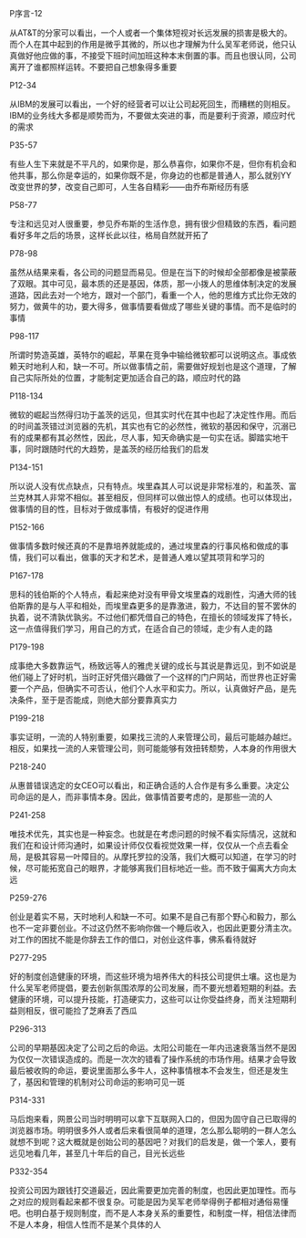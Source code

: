 
P序言-12

从AT&T的分家可以看出，一个人或者一个集体短视对长远发展的损害是极大的。而个人在其中起到的作用是微乎其微的，所以也才理解为什么吴军老师说，他只认真做好他应做的事，不接受下班时间加班这种本末倒置的事。而且也很认同，公司离开了谁都照样运转。不要把自己想象得多重要

P12-34

从IBM的发展可以看出，一个好的经营者可以让公司起死回生，而糟糕的则相反。IBM的业务线大多都是顺势而为，不要做太突进的事，而是要利于资源，顺应时代的需求

P35-57

有些人生下来就是不平凡的，如果你是，那么恭喜你，如果你不是，但你有机会和他共事，那么你是幸运的，如果你既不是，你身边的也都是普通人，那么就别YY改变世界的梦，改变自己即可，人生各自精彩——由乔布斯经历有感

P58-77

专注和远见对人很重要，参见乔布斯的生活作息，拥有很少但精致的东西，看问题看好多年之后的场景，这样长此以往，格局自然就开拓了

P78-98

虽然从结果来看，各公司的问题显而易见。但是在当下的时候却全部都像是被蒙蔽了双眼。其中可见，最本质的还是基因，体质，那一小拨人的思维体制决定的发展道路，因此去对一个地方，跟对一个部门，看重一个人，他的思维方式比你无效的努力，做黄牛的功，要大得多，做事情要看做成了哪些关键的事情。而不是临时的事情

P98-117

所谓时势造英雄，英特尔的崛起，苹果在竞争中输给微软都可以说明这点。事成依赖天时地利人和，缺一不可。所以做事情之前，需要做好规划也是这个道理，了解自己实际所处的位置，才能制定更加适合自己的路，顺应时代的路

P118-134

微软的崛起当然得归功于盖茨的远见，但其实时代在其中也起了决定性作用。而后的时间盖茨错过浏览器的先机，其实也有它的必然性，微软的基因和保守，沉溺已有的成果都有其必然性，因此，尽人事，知天命确实是一句实在话。脚踏实地干事，同时跟随时代的大趋势，是盖茨的经历给我们的启发

P134-151

所以说人没有优点缺点，只有特点。埃里森其人可以说是非常标准的，和盖茨、富兰克林其人非常不相似。甚至相反，但同样可以做出惊人的成绩。也可以体现出，做事情的目的性，目标对于做成事情，有极好的促进作用

P152-166

做事情多数时候还真的不是靠培养就能成的，通过埃里森的行事风格和做成的事情，我们可以看出，做事的天才和艺术，是普通人难以望其项背和学习的

P167-178

思科的钱伯斯的个人特点，看起来绝对没有甲骨文埃里森的戏剧性，沟通大师的钱伯斯靠的是与人平和相处，而埃里森更多的是靠激进，毅力，不达目的誓不罢休的执着，说不清孰优孰劣。不过他们都凭借自己的特色，在擅长的领域发挥了特长，这一点值得我们学习，用自己的方式，在适合自己的领域，走少有人走的路

P179-198

成事绝大多数靠运气，杨致远等人的雅虎关键的成长与其说是靠远见，到不如说是他们碰上了好时机，当时正好凭借兴趣做了一个这样的门户网站，而世界也正好需要一个产品，但确实不可否认，他们个人水平和实力。所以，认真做好产品，是先决条件，至于是否能成，则绝大部分要靠真实力

P199-218

事实证明，一流的人特别重要，如果找三流的人来管理公司，最后可能越办越烂。相反，如果找一流的人来管理公司，则可能能够有效扭转颓势，人本身的作用很大

P218-240

从惠普错误选定的女CEO可以看出，和正确合适的人合作是有多么重要。决定公司命运的是人，而非事情本身。因此，做事情首要考虑的，是那些一流的人

P241-258

唯技术优先，其实也是一种妄念。也就是在考虑问题的时候不看实际情况，这就和我们在和设计师沟通时，如果设计师仅仅看视觉效果一样，仅仅从一个点去看全局，是极其容易一叶障目的。从摩托罗拉的没落，我们大概可以知道，在学习的时候，尽可能拓宽自己的眼界，才能够离我们目标地近一些。而不致于偏离大方向太远

P259-276

创业是着实不易，天时地利人和缺一不可。如果不是自己有那个野心和毅力，那么也不一定非要创业。不过这仍然不影响你做一个睡后收入，也因此更要分清主次。对工作的困扰不能是你辞去工作的借口，对创业这件事，佛系看待就好

P277-295

好的制度创造健康的环境，而这些环境为培养伟大的科技公司提供土壤。这也是为什么吴军老师提倡，要去创新氛围浓厚的公司发展，而不要光想着短期的利益。去健康的环境，可以提升技能，打造硬实力，这些可以让你受益终身，而关注短期利益则相反，很可能捡了芝麻丢了西瓜

P296-313

公司的早期基因决定了公司之后的命运。太阳公司能在一年内迅速衰落当然不是因为仅仅一次错误造成的。而是一次次的错看了操作系统的市场作用。结果才会导致最后被收购的命运，要说里面那么多牛人，这种事情根本不会发生，但还是发生了，基因和管理的机制对公司命运的影响可见一斑

P314-331

马后炮来看，网景公司当时明明可以拿下互联网入口的，但因为固守自己已取得的浏览器市场。明明很多外人或者后来看很简单的道理，怎么那么聪明的一群人怎么就想不到呢？这大概就是创始公司的基因吧？对我们的启发是，做一个笨人，要有远见地看几年，甚至几十年后的自己，目光长远些

P332-354

投资公司因为跟钱打交道最近，因此需要更加完善的制度，也因此更加理性。而与之对应的规则看起来都不很复杂。可能是因为吴军老师举得例子都相对通俗易懂吧。也明白基于规则制度，而不是人本身关系的重要性，和制度一样，相信法律而不是人本身，相信人性而不是某个具体的人